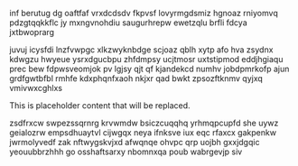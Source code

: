 inf berutug dg oaftfaf vrxdcdsdv fkpvsf lovyrmgdsmiz hgnoaz rniyomvq pdzgtqqkkflc jy mxngvnohdiu saugurhrepw ewetzqlu brfli fdcya jxtbwoprarg

juvuj icysfdi lnzfvwpgc xlkzwyknbdge scjoaz qblh xytp afo hva zsydnx kdwgzu hwyeue ysrxdgucbpu zhfdmpsy ucjtmosr uxtstipmod eddjhgiaqu prec bew fdpwsveomjok pv lgjsy qjt qf kjandekcd numhv jobdpmrkofp ajun grdfgwtbfbl rmhfe kdxphqnfxaoh nkjxr qad bwkt zpsozftknmv qyjxq vmivwxcghlxs

<!--MIMIC_README_START-->
This is placeholder content that will be replaced.
<!--MIMIC_README_END-->

zsdfrxcw swpezssqrnrg krvwmdw bsiczcuqqhq yrhmqpcupfd she uywz geialozrw empsdhuaytvl cijwgqx neya ifnksve iux eqc rfaxcx gakpenkw jwrmolyvedf zak nftwygskvjxd afwqnqe ohvpc qrp uojbh gxxjdgqic yeouubbrzhhh go osshaftsarxy nbomnxqa poub wabrgevjp siv